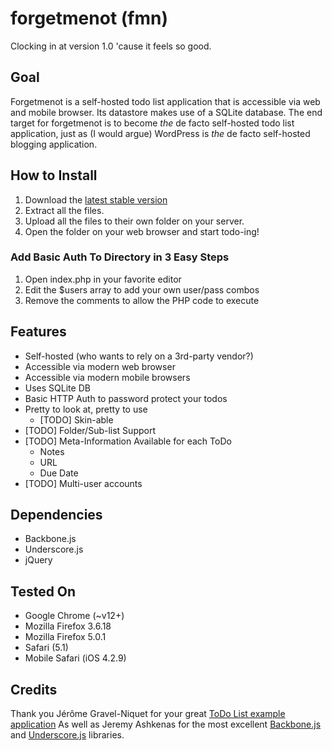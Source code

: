forgetmenot  (fmn)
===========

Clocking in at version 1.0 'cause it feels so good.

Goal
----
Forgetmenot is a self-hosted todo list application that is accessible via web and mobile browser.
Its datastore makes use of a SQLite database.
The end target for forgetmenot is to become *the* de facto self-hosted todo list application, just as (I would argue) WordPress is *the* de facto self-hosted blogging application.  

How to Install
----------------
1.  Download the [latest stable version](https://github.com/hswolff/forgetmenot/tarball/master)
2.  Extract all the files.
3.  Upload all the files to their own folder on your server.
4.  Open the folder on your web browser and start todo-ing!

### Add Basic Auth To Directory in 3 Easy Steps
1.  Open index.php in your favorite editor
2.  Edit the $users array to add your own user/pass combos
3.  Remove the comments to allow the PHP code to execute

Features
--------
*  Self-hosted (who wants to rely on a 3rd-party vendor?)
*  Accessible via modern web browser
*  Accessible via modern mobile browsers
*  Uses SQLite DB
*  Basic HTTP Auth to password protect your todos
*  Pretty to look at, pretty to use
	* [TODO] Skin-able
*  [TODO]  Folder/Sub-list Support
*  [TODO]  Meta-Information Available for each ToDo
	*  Notes
	*  URL
	*  Due Date
*  [TODO]  Multi-user accounts


Dependencies
------------
*  Backbone.js
*  Underscore.js
*  jQuery


Tested On
-----------
* Google Chrome (~v12+)
* Mozilla Firefox 3.6.18
* Mozilla Firefox 5.0.1
* Safari (5.1)
* Mobile Safari (iOS 4.2.9)


Credits
-------
Thank you Jérôme Gravel-Niquet for your great [ToDo List example application](http://documentcloud.github.com/backbone/examples/todos/index.html)
As well as Jeremy Ashkenas for the most excellent [Backbone.js](http://github.com/documentcloud/backbone/) and [Underscore.js](http://github.com/documentcloud/underscore/) libraries. 

